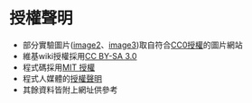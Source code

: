 # 授權聲明
* 部分實驗圖片([image2](https://unsplash.com)、[image3](https://xframe.io/photos/14841))取自符合[CC0授權](http://creativecommons.tw/cc0)的圖片網站
* 維基wiki授權採用[CC BY-SA 3.0](https://zh.wikipedia.org/wiki/Wikipedia:CC_BY-SA_3.0%E5%8D%8F%E8%AE%AE%E6%96%87%E6%9C%AC)
* 程式碼採用[MIT 授權](https://zh.wikipedia.org/wiki/MIT%E8%A8%B1%E5%8F%AF%E8%AD%89)
* 程式人媒體的[授權聲明](https://programmermedia.org/root/%E7%A8%8B%E5%BC%8F%E4%BA%BA%E5%AA%92%E9%AB%94/%E6%8E%88%E6%AC%8A.md)
* 其餘資料皆附上網址供參考

